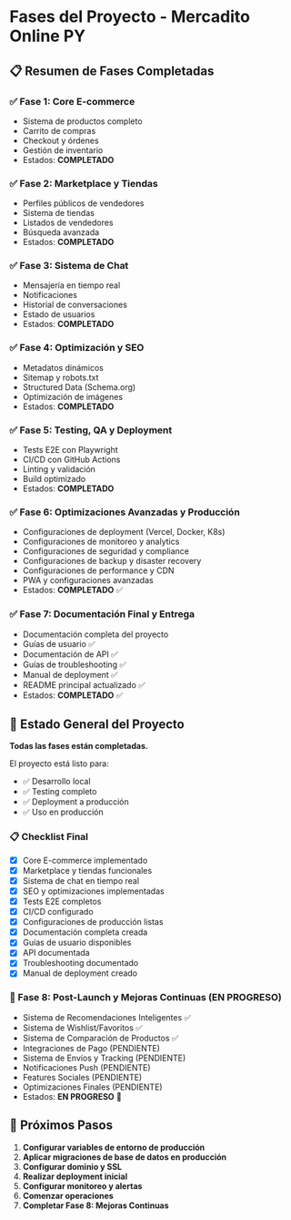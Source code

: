 # Fases del Proyecto - Mercadito Online PY

## 📋 Resumen de Fases Completadas

### ✅ Fase 1: Core E-commerce
- Sistema de productos completo
- Carrito de compras
- Checkout y órdenes
- Gestión de inventario
- Estados: **COMPLETADO**

### ✅ Fase 2: Marketplace y Tiendas
- Perfiles públicos de vendedores
- Sistema de tiendas
- Listados de vendedores
- Búsqueda avanzada
- Estados: **COMPLETADO**

### ✅ Fase 3: Sistema de Chat
- Mensajería en tiempo real
- Notificaciones
- Historial de conversaciones
- Estado de usuarios
- Estados: **COMPLETADO**

### ✅ Fase 4: Optimización y SEO
- Metadatos dinámicos
- Sitemap y robots.txt
- Structured Data (Schema.org)
- Optimización de imágenes
- Estados: **COMPLETADO**

### ✅ Fase 5: Testing, QA y Deployment
- Tests E2E con Playwright
- CI/CD con GitHub Actions
- Linting y validación
- Build optimizado
- Estados: **COMPLETADO**

### ✅ Fase 6: Optimizaciones Avanzadas y Producción
- Configuraciones de deployment (Vercel, Docker, K8s)
- Configuraciones de monitoreo y analytics
- Configuraciones de seguridad y compliance
- Configuraciones de backup y disaster recovery
- Configuraciones de performance y CDN
- PWA y configuraciones avanzadas
- Estados: **COMPLETADO** ✅

### ✅ Fase 7: Documentación Final y Entrega
- Documentación completa del proyecto
- Guías de usuario ✅
- Documentación de API ✅
- Guías de troubleshooting ✅
- Manual de deployment ✅
- README principal actualizado ✅
- Estados: **COMPLETADO** ✅

## 🎉 Estado General del Proyecto

**Todas las fases están completadas.**

El proyecto está listo para:
- ✅ Desarrollo local
- ✅ Testing completo
- ✅ Deployment a producción
- ✅ Uso en producción

### 📋 Checklist Final

- [x] Core E-commerce implementado
- [x] Marketplace y tiendas funcionales
- [x] Sistema de chat en tiempo real
- [x] SEO y optimizaciones implementadas
- [x] Tests E2E completos
- [x] CI/CD configurado
- [x] Configuraciones de producción listas
- [x] Documentación completa creada
- [x] Guías de usuario disponibles
- [x] API documentada
- [x] Troubleshooting documentado
- [x] Manual de deployment creado

### 🚀 Fase 8: Post-Launch y Mejoras Continuas (EN PROGRESO)
- Sistema de Recomendaciones Inteligentes ✅
- Sistema de Wishlist/Favoritos ✅
- Sistema de Comparación de Productos ✅
- Integraciones de Pago (PENDIENTE)
- Sistema de Envíos y Tracking (PENDIENTE)
- Notificaciones Push (PENDIENTE)
- Features Sociales (PENDIENTE)
- Optimizaciones Finales (PENDIENTE)
- Estados: **EN PROGRESO** 🔄

## 🚀 Próximos Pasos

1. **Configurar variables de entorno de producción**
2. **Aplicar migraciones de base de datos en producción**
3. **Configurar dominio y SSL**
4. **Realizar deployment inicial**
5. **Configurar monitoreo y alertas**
6. **Comenzar operaciones**
7. **Completar Fase 8: Mejoras Continuas**

